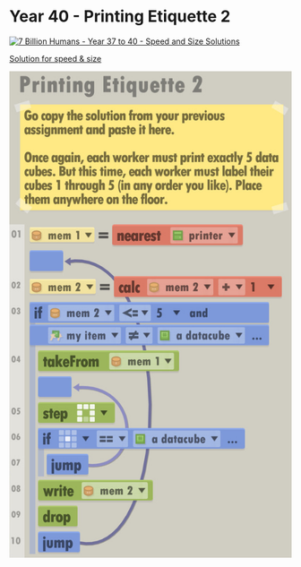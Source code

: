 # Year 40 - Printing Etiquette 2

[![7 Billion Humans - Year 37 to 40 - Speed and Size Solutions](https://img.youtube.com/vi/cfvubuPUocw/0.jpg)](https://www.youtube.com/watch?v=cfvubuPUocw&t=772s)

[Solution for speed & size](solution.txt)

![Solution for speed & size](solution.JPEG "Year 40")